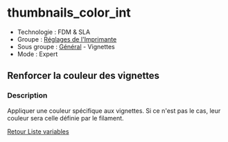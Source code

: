 # thumbnails_color_int

* Technologie : FDM & SLA
* Groupe : [Réglages de l'Imprimante](../printer_settings/printer_settings.md)
* Sous groupe : [Général](../printer_settings/printer_settings.md#général) - Vignettes 
* Mode : Expert

## Renforcer la couleur des vignettes

### Description

Appliquer une couleur spécifique aux vignettes. Si ce n'est pas le cas, leur couleur sera celle définie par le filament.

[Retour Liste variables](variable_list.md)